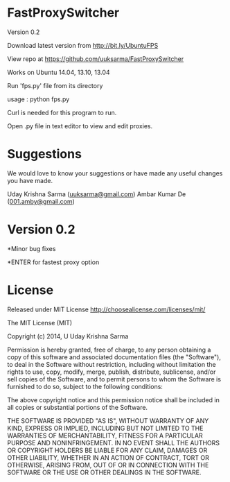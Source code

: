 FastProxySwitcher
=================

Version 0.2

Download latest version from http://bit.ly/UbuntuFPS 

View repo at https://github.com/uuksarma/FastProxySwitcher

Works on Ubuntu 14.04, 13.10, 13.04

Run 'fps.py' file from its directory 

usage : python fps.py

Curl is needed for this program to run.

Open .py file in text editor to view and edit proxies.

Suggestions
================

We would love to know your suggestions or have made any useful changes you have made.

Uday Krishna Sarma (uuksarma@gmail.com)
Ambar Kumar De (001.amby@gmail.com)


Version 0.2
===========

*Minor bug fixes

*ENTER for fastest proxy option

License
============

Released under MIT License 
http://choosealicense.com/licenses/mit/

The MIT License (MIT)

Copyright (c) 2014, U Uday Krishna Sarma

Permission is hereby granted, free of charge, to any person obtaining a copy
of this software and associated documentation files (the "Software"), to deal
in the Software without restriction, including without limitation the rights
to use, copy, modify, merge, publish, distribute, sublicense, and/or sell
copies of the Software, and to permit persons to whom the Software is
furnished to do so, subject to the following conditions:

The above copyright notice and this permission notice shall be included in all
copies or substantial portions of the Software.

THE SOFTWARE IS PROVIDED "AS IS", WITHOUT WARRANTY OF ANY KIND, EXPRESS OR
IMPLIED, INCLUDING BUT NOT LIMITED TO THE WARRANTIES OF MERCHANTABILITY,
FITNESS FOR A PARTICULAR PURPOSE AND NONINFRINGEMENT. IN NO EVENT SHALL THE
AUTHORS OR COPYRIGHT HOLDERS BE LIABLE FOR ANY CLAIM, DAMAGES OR OTHER
LIABILITY, WHETHER IN AN ACTION OF CONTRACT, TORT OR OTHERWISE, ARISING FROM,
OUT OF OR IN CONNECTION WITH THE SOFTWARE OR THE USE OR OTHER DEALINGS IN THE
SOFTWARE.
